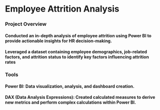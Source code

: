 # Employee Attrition Analysis

### Project Overview
#### Conducted an in-depth analysis of employee attrition using Power BI to provide actionable insights for HR decision-making.
#### Leveraged a dataset containing employee demographics, job-related factors, and attrition status to identify key factors influencing attrition rates

### Tools
#### Power BI: Data visualization, analysis, and dashboard creation.
#### DAX (Data Analysis Expressions): Created calculated measures to derive new metrics and perform complex calculations within Power BI. 
